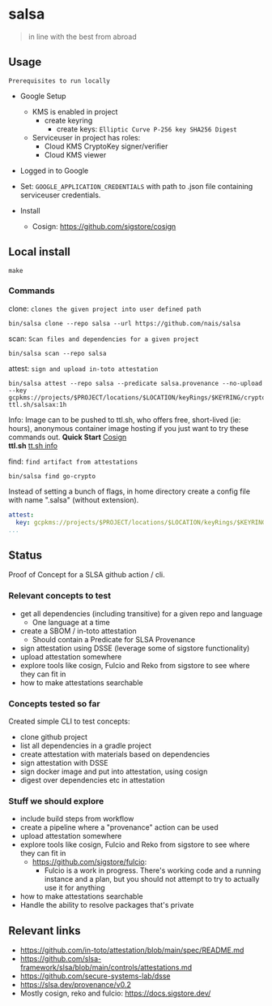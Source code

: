 # salsa

> in line with the best from abroad

## Usage

`Prerequisites to run locally`
* Google Setup
  * KMS is enabled in project
    * create keyring
      * create keys: `Elliptic Curve P-256 key SHA256 Digest`
  * Serviceuser in project has roles:
    * Cloud KMS CryptoKey signer/verifier
    * Cloud KMS viewer
* Logged in to Google
* Set: `GOOGLE_APPLICATION_CREDENTIALS` with path to .json file containing serviceuser credentials.

* Install
  * Cosign: https://github.com/sigstore/cosign
  
## Local install

```
make
```

### Commands

clone: `clones the given project into user defined path`
```
bin/salsa clone --repo salsa --url https://github.com/nais/salsa
```

scan: `Scan files and dependencies for a given project`
```
bin/salsa scan --repo salsa
```

attest: `sign and upload in-toto attestation`
```
bin/salsa attest --repo salsa --predicate salsa.provenance --no-upload --key gcpkms://projects/$PROJECT/locations/$LOCATION/keyRings/$KEYRING/cryptoKeys/$KEY/versions/$KEY_VERSION  ttl.sh/salsax:1h
```

Info:
Image can to be pushed to ttl.sh, who offers free, short-lived (ie: hours), anonymous container image hosting if you just want to try these commands out.
**Quick Start** [Cosign](https://github.com/sigstore/cosign#quick-start)  
**ttl.sh** [tt.sh info](https://ttl.sh/)

find: `find artifact from attestations`
```
bin/salsa find go-crypto
```

Instead of setting a bunch of flags, in home directory create a config file with name ".salsa" (without extension).
```yml
attest:
  key: gcpkms://projects/$PROJECT/locations/$LOCATION/keyRings/$KEYRING/cryptoKeys/$KEY/versions/$KEY_VERSION
...
```

## Status

Proof of Concept for a SLSA github action / cli.

### Relevant concepts to test

* get all dependencies (including transitive) for a given repo and language
    * One language at a time
* create a SBOM / in-toto attestation
    * Should contain a Predicate for SLSA Provenance
* sign attestation using DSSE (leverage some of sigstore functionality)
* upload attestation somewhere
* explore tools like cosign, Fulcio and Reko from sigstore to see where they can fit in
* how to make attestations searchable

### Concepts tested so far

Created simple CLI to test concepts:

* clone github project
* list all dependencies in a gradle project
* create attestation with materials based on dependencies
* sign attestation with DSSE
* sign docker image and put into attestation, using cosign
* digest over dependencies etc in attestation

### Stuff we should explore

* include build steps from workflow
* create a pipeline where a "provenance" action can be used
* upload attestation somewhere
* explore tools like cosign, Fulcio and Reko from sigstore to see where they can fit in
    * https://github.com/sigstore/fulcio:
        * Fulcio is a work in progress. There's working code and a running instance and a plan, but you should not
          attempt to try to actually use it for anything
* how to make attestations searchable
* Handle the ability to resolve packages that's private

## Relevant links

* https://github.com/in-toto/attestation/blob/main/spec/README.md
* https://github.com/slsa-framework/slsa/blob/main/controls/attestations.md
* https://github.com/secure-systems-lab/dsse
* https://slsa.dev/provenance/v0.2
* Mostly cosign, reko and fulcio: https://docs.sigstore.dev/
